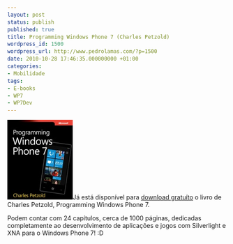```yaml
---
layout: post
status: publish
published: true
title: Programming Windows Phone 7 (Charles Petzold)
wordpress_id: 1500
wordpress_url: http://www.pedrolamas.com/?p=1500
date: 2010-10-28 17:46:35.000000000 +01:00
categories:
- Mobilidade
tags:
- E-books
- WP7
- WP7Dev
---
```

[![](wp-content/uploads/2010/10/Programming-Windows-Phone-7-Charles-Petzold.jpg "Programming Windows Phone 7 (Charles Petzold)")](http://blogs.msdn.com/b/microsoft_press/archive/2010/10/28/free-ebook-programming-windows-phone-7-by-charles-petzold.aspx)Já está disponível para [download gratuíto](http://blogs.msdn.com/b/microsoft_press/archive/2010/10/28/free-ebook-programming-windows-phone-7-by-charles-petzold.aspx) o livro de Charles Petzold, Programming Windows Phone 7.

Podem contar com 24 capítulos, cerca de 1000 páginas, dedicadas completamente ao desenvolvimento de aplicações e jogos com Silverlight e XNA para o Windows Phone 7! :D
